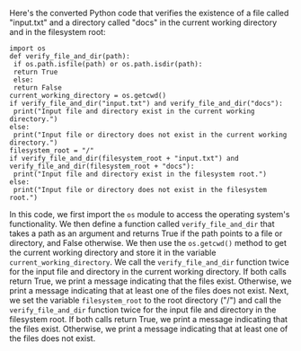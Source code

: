 Here's the converted Python code that verifies the existence of a file called "input.txt" and a directory called "docs" in the current working directory and in the filesystem root:
```
import os
def verify_file_and_dir(path):
 if os.path.isfile(path) or os.path.isdir(path):
 return True
 else:
 return False
current_working_directory = os.getcwd()
if verify_file_and_dir("input.txt") and verify_file_and_dir("docs"):
 print("Input file and directory exist in the current working directory.")
else:
 print("Input file or directory does not exist in the current working directory.")
filesystem_root = "/"
if verify_file_and_dir(filesystem_root + "input.txt") and verify_file_and_dir(filesystem_root + "docs"):
 print("Input file and directory exist in the filesystem root.")
else:
 print("Input file or directory does not exist in the filesystem root.")
```
In this code, we first import the `os` module to access the operating system's functionality. We then define a function called `verify_file_and_dir` that takes a path as an argument and returns True if the path points to a file or directory, and False otherwise.
We then use the `os.getcwd()` method to get the current working directory and store it in the variable `current_working_directory`. We call the `verify_file_and_dir` function twice for the input file and directory in the current working directory. If both calls return True, we print a message indicating that the files exist. Otherwise, we print a message indicating that at least one of the files does not exist.
Next, we set the variable `filesystem_root` to the root directory ("/") and call the `verify_file_and_dir` function twice for the input file and directory in the filesystem root. If both calls return True, we print a message indicating that the files exist. Otherwise, we print a message indicating that at least one of the files does not exist.

